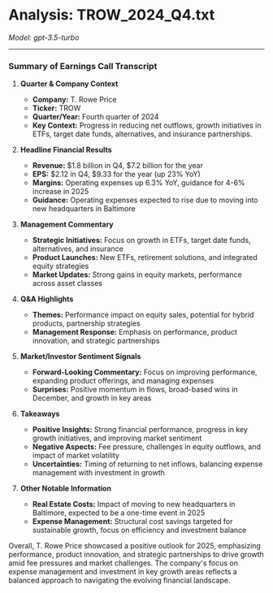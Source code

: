 # Analysis: TROW_2024_Q4.txt

*Model: gpt-3.5-turbo*

---

### Summary of Earnings Call Transcript

1. **Quarter & Company Context**
   - **Company:** T. Rowe Price
   - **Ticker:** TROW
   - **Quarter/Year:** Fourth quarter of 2024
   - **Key Context:** Progress in reducing net outflows, growth initiatives in ETFs, target date funds, alternatives, and insurance partnerships.

2. **Headline Financial Results**
   - **Revenue:** $1.8 billion in Q4, $7.2 billion for the year
   - **EPS:** $2.12 in Q4, $9.33 for the year (up 23% YoY)
   - **Margins:** Operating expenses up 6.3% YoY, guidance for 4-6% increase in 2025
   - **Guidance:** Operating expenses expected to rise due to moving into new headquarters in Baltimore

3. **Management Commentary**
   - **Strategic Initiatives:** Focus on growth in ETFs, target date funds, alternatives, and insurance
   - **Product Launches:** New ETFs, retirement solutions, and integrated equity strategies
   - **Market Updates:** Strong gains in equity markets, performance across asset classes

4. **Q&A Highlights**
   - **Themes:** Performance impact on equity sales, potential for hybrid products, partnership strategies
   - **Management Response:** Emphasis on performance, product innovation, and strategic partnerships

5. **Market/Investor Sentiment Signals**
   - **Forward-Looking Commentary:** Focus on improving performance, expanding product offerings, and managing expenses
   - **Surprises:** Positive momentum in flows, broad-based wins in December, and growth in key areas

6. **Takeaways**
   - **Positive Insights:** Strong financial performance, progress in key growth initiatives, and improving market sentiment
   - **Negative Aspects:** Fee pressure, challenges in equity outflows, and impact of market volatility
   - **Uncertainties:** Timing of returning to net inflows, balancing expense management with investment in growth

7. **Other Notable Information**
   - **Real Estate Costs:** Impact of moving to new headquarters in Baltimore, expected to be a one-time event in 2025
   - **Expense Management:** Structural cost savings targeted for sustainable growth, focus on efficiency and investment balance

Overall, T. Rowe Price showcased a positive outlook for 2025, emphasizing performance, product innovation, and strategic partnerships to drive growth amid fee pressures and market challenges. The company's focus on expense management and investment in key growth areas reflects a balanced approach to navigating the evolving financial landscape.